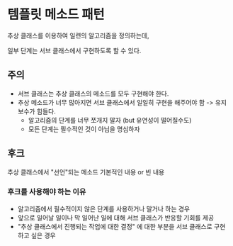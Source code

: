 # 템플릿 메소드 패턴

추상 클래스를 이용하여 일련의 알고리즘을 정의하는데,

일부 단계는 서브 클래스에서 구현하도록 할 수 있다.

## 주의
- 서브 클래스는 추상 클래스의 메소드를 모두 구현해야 한다.
- 추상 메소드가 너무 많아지면 서브 클래스에서 일일히 구현을 해주어야 함 -> 유지보수가 힘들다.
	- 알고리즘의 단계를 너무 쪼개지 말자 (but 유연성이 떨어질수도)
	- 모든 단계는 필수적인 것이 아님을 명심하자

## 후크
추상 클래스에서 "선언"되는 메소드
기본적인 내용 or 빈 내용

### 후크를 사용해야 하는 이유
- 알고리즘에서 필수적이지 않은 단계를 사용하거나 말거나 하는 경우
- 앞으로 일어날 일이나 막 일어난 일에 대해 서브 클래스가 반응할 기회를 제공
- "추상 클래스에서 진행되는 작업에 대한 결정" 에 대한 부분을 서브 클래스로 구현하고 싶은 경우
